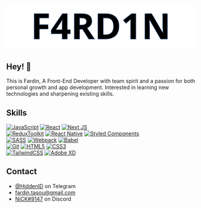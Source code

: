 <h1 align="center">
  <img src="https://github.com/F4RD1N/F4RD1N/blob/main/name.svg" alt="Marton Lederer" />
</h1>

## Hey! 👋
This is Fardin, A Front-End Developer with team spirit and a passion for both personal growth and app development. Interested in learning new technologies and sharpening existing skills.

## Skills
[![JavaScript](https://img.shields.io/badge/javascript-%23323330.svg?style=for-the-badge&logo=javascript&logoColor=%23F7DF1E)](https://developer.mozilla.org/en-US/docs/Web/JavaScript)
[![React](https://img.shields.io/badge/react-%2320232a.svg?style=for-the-badge&logo=react&logoColor=%2361DAFB)](https://reactjs.org/docs/getting-started.html)
[![Next JS](https://img.shields.io/badge/Next-black?style=for-the-badge&logo=next.js&logoColor=white)](https://nextjs.org/docs)
<br />
[![ReduxToolkit](https://img.shields.io/badge/redux_toolkit-%23593d88.svg?style=for-the-badge&logo=redux&logoColor=white)](https://redux-toolkit.js.org/)
[![React Native](https://img.shields.io/badge/react_native-%2320232a.svg?style=for-the-badge&logo=react&logoColor=%2361DAFB)](https://reactnative.dev/docs/getting-started)
[![Styled Components](https://img.shields.io/badge/styled--components-DB7093?style=for-the-badge&logo=styled-components&logoColor=white)](https://styled-components.com/)
<br />
[![SASS](https://img.shields.io/badge/SASS-hotpink.svg?style=for-the-badge&logo=SASS&logoColor=white)](https://sass-lang.com/documentation/)
[![Webpack](https://img.shields.io/badge/webpack-%238DD6F9.svg?style=for-the-badge&logo=webpack&logoColor=black)](https://webpack.js.org/)
[![Babel](https://img.shields.io/badge/Babel-F9DC3e?style=for-the-badge&logo=babel&logoColor=black)](https://babeljs.io/docs/en/)
<br />
[![Git](https://img.shields.io/badge/git-%23F05033.svg?style=for-the-badge&logo=git&logoColor=white)](https://git-scm.com/doc)
[![HTML5](https://img.shields.io/badge/html5-%23E34F26.svg?style=for-the-badge&logo=html5&logoColor=white)](https://developer.mozilla.org/en-US/docs/Web/HTML)
[![CSS3](https://img.shields.io/badge/css3-%231572B6.svg?style=for-the-badge&logo=css3&logoColor=white)](https://developer.mozilla.org/en-US/docs/Web/CSS)
<br />
[![TailwindCSS](https://img.shields.io/badge/tailwindcss-%2338B2AC.svg?style=for-the-badge&logo=tailwind-css&logoColor=white)](https://tailwindcss.com/docs/installation)
[![Adobe XD](https://img.shields.io/badge/Adobe%20XD-470137?style=for-the-badge&logo=Adobe%20XD&logoColor=#FF61F6)](https://helpx.adobe.com/xd/user-guide.html)

## Contact
- [@HiddenID](https://t.me/HiddenID) on Telegram
- [fardin.tasou@gmail.com](mailto:fardin.tasou@gmail.com)
- [NiCK#9147](./) on Discord
